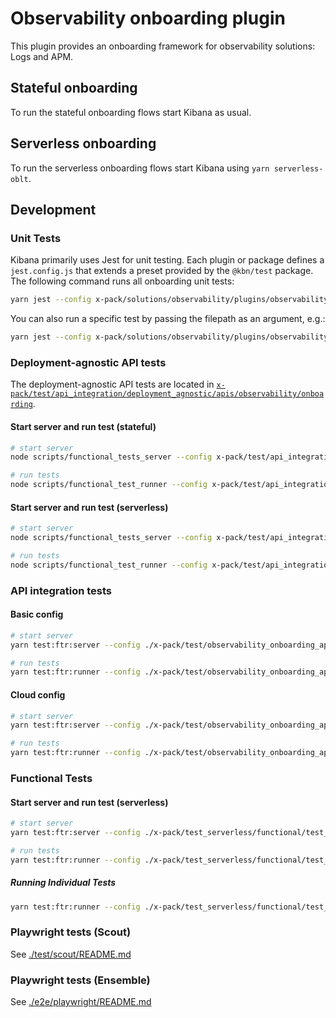# Observability onboarding plugin

This plugin provides an onboarding framework for observability solutions: Logs and APM.

## Stateful onboarding

To run the stateful onboarding flows start Kibana as usual.

## Serverless onboarding

To run the serverless onboarding flows start Kibana using `yarn serverless-oblt`.

## Development

### Unit Tests

Kibana primarily uses Jest for unit testing. Each plugin or package defines a `jest.config.js` that extends a preset provided by the `@kbn/test` package. The following command runs all onboarding unit tests:

```sh
yarn jest --config x-pack/solutions/observability/plugins/observability_onboarding/jest.config.js
```

You can also run a specific test by passing the filepath as an argument, e.g.:

```sh
yarn jest --config x-pack/solutions/observability/plugins/observability_onboarding/jest.config.js x-pack/solutions/observability/plugins/observability_onboarding/public/application/header/custom_header.test.tsx
```

### Deployment-agnostic API tests

The deployment-agnostic API tests are located in [`x-pack/test/api_integration/deployment_agnostic/apis/observability/onboarding`](/x-pack/test/api_integration/deployment_agnostic/apis/observability/onboarding/).

#### Start server and run test (stateful)

```sh
# start server
node scripts/functional_tests_server --config x-pack/test/api_integration/deployment_agnostic/configs/stateful/oblt.stateful.config.ts

# run tests
node scripts/functional_test_runner --config x-pack/test/api_integration/deployment_agnostic/configs/stateful/oblt.stateful.config.ts --include ./x-pack/test/api_integration/deployment_agnostic/apis/observability/onboarding/index.ts
```

#### Start server and run test (serverless)

```sh
# start server
node scripts/functional_tests_server --config x-pack/test/api_integration/deployment_agnostic/configs/serverless/oblt.serverless.config.ts

# run tests
node scripts/functional_test_runner --config x-pack/test/api_integration/deployment_agnostic/configs/serverless/oblt.serverless.config.ts --include ./x-pack/test/api_integration/deployment_agnostic/apis/observability/onboarding/index.ts
```

### API integration tests

#### Basic config

```sh
# start server
yarn test:ftr:server --config ./x-pack/test/observability_onboarding_api_integration/basic/config.ts

# run tests
yarn test:ftr:runner --config ./x-pack/test/observability_onboarding_api_integration/basic/config.ts --include ./x-pack/test/observability_onboarding_api_integration/tests/index.ts
```

#### Cloud config

```sh
# start server
yarn test:ftr:server --config ./x-pack/test/observability_onboarding_api_integration/cloud/config.ts

# run tests
yarn test:ftr:runner --config ./x-pack/test/observability_onboarding_api_integration/cloud/config.ts --include ./x-pack/test/observability_onboarding_api_integration/tests/index.ts
```

### Functional Tests

#### Start server and run test (serverless)

```sh
# start server
yarn test:ftr:server --config ./x-pack/test_serverless/functional/test_suites/observability/config.ts

# run tests
yarn test:ftr:runner --config ./x-pack/test_serverless/functional/test_suites/observability/config.ts --include ./x-pack/test_serverless/functional/test_suites/observability/onboarding/index.ts
```

##### Running Individual Tests

```sh
yarn test:ftr:runner --config ./x-pack/test_serverless/functional/test_suites/observability/config.ts --include ./x-pack/test_serverless/functional/test_suites/observability/onboarding/index.ts/$1
```

### Playwright tests (Scout)

See [./test/scout/README.md](./test/scout/README.md)

### Playwright tests (Ensemble)

See [./e2e/playwright/README.md](./e2e/playwright/README.md)
